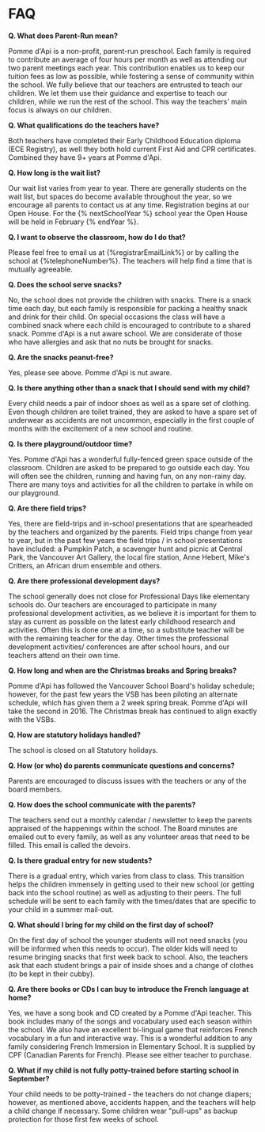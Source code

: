 # FAQ

__Q. What does Parent-Run mean?__

Pomme d'Api is a non-profit, parent-run preschool. Each family is required to contribute an average of four hours per month as well as attending our two parent meetings each year.  This contribution enables us to keep our tuition fees as low as possible, while fostering a sense of community within the school.  We fully believe that our teachers are entrusted to teach our children. We let them use their guidance and expertise to teach our children, while we run the rest of the school.  This way the teachers' main focus is always on our children.

__Q. What qualifications do the teachers have?__

Both teachers have completed their Early Childhood Education diploma (ECE Registry), as well they both hold current First Aid and CPR certificates.  Combined they have 9+ years at Pomme d'Api.

__Q. How long is the wait list?__

Our wait list varies from year to year.  There are generally students on the wait list, but spaces do become available throughout the year, so we encourage all parents to contact us at any time. Registration begins at our Open House.  For the {% nextSchoolYear %} school year the Open House will be held in February {% endYear %}.

__Q. I want to observe the classroom, how do I do that?__

Please feel free to email us at {%registrarEmailLink%} or by calling the school at {%telephoneNumber%}. The teachers will help find a time that is mutually agreeable.

__Q. Does the school serve snacks?__

No, the school does not provide the children with snacks.  There is a snack time each day, but each family is responsible for packing a healthy snack and drink for their child.  On special occasions the class will have a combined snack where each child is encouraged to contribute to a shared snack.  Pomme d'Api is a nut aware school.  We are considerate of those who have allergies and ask that no nuts be brought for snacks.

__Q. Are the snacks peanut-free?__

Yes, please see above. Pomme d'Api is nut aware.

__Q. Is there anything other than a snack that I should send with my child?__

Every child needs a pair of indoor shoes as well as a spare set of clothing. Even though children are toilet trained, they are asked to have a spare set of underwear as accidents are not uncommon, especially in the first couple of months with the excitement of a new school and routine. 

__Q. Is there playground/outdoor time?__

Yes. Pomme d'Api has a wonderful fully-fenced green space outside of the classroom. Children are asked to be prepared to go outside each day. You will often see the children, running and having fun, on any non-rainy day. There are many toys and activities for all the children to partake in while on our playground.

__Q. Are there field trips?__

Yes, there are field-trips and in-school presentations that are spearheaded by the teachers and organized by the parents. Field trips change from year to year, but in the past few years the field trips / in school presentations have included: a Pumpkin Patch, a scavenger hunt and picnic at Central Park, the Vancouver Art Gallery, the local fire station, Anne Hebert, Mike's Critters, an African drum ensemble and others.

__Q. Are there professional development days?__

The school generally does not close for Professional Days like elementary schools do. Our teachers are encouraged to participate in many professional development activities, as we believe it is important for them to stay as current as possible on the latest early childhood research and activities. Often this is done one at a time, so a substitute teacher will be with the remaining teacher for the day. Other times the professional development activities/ conferences are after school hours, and our teachers attend on their own time.

__Q. How long and when are the Christmas breaks and Spring breaks?__

Pomme d'Api has followed the Vancouver School Board's holiday schedule; however, for the past few years the VSB has been piloting an alternate schedule, which has given them a 2 week spring break. Pomme d'Api will take the second in 2016. The Christmas break has continued to align exactly with the VSBs.

__Q. How are statutory holidays handled?__

The school is closed on all Statutory holidays.

__Q. How (or who) do parents communicate questions and concerns?__

Parents are encouraged to discuss issues with the teachers or any of the board members.

__Q. How does the school communicate with the parents?__

The teachers send out a monthly calendar / newsletter to keep the parents appraised of the happenings within the school. The Board minutes are emailed out to every family, as well as any volunteer areas that need to be filled. This email is called the devoirs.

__Q. Is there gradual entry for new students?__

There is a gradual entry, which varies from class to class. This transition helps the children immensely in getting used to their new school (or getting back into the school routine) as well as adjusting to their peers. The full schedule will be sent to each family with the times/dates that are specific to your child in a summer mail-out.

__Q. What should I bring for my child on the first day of school?__

On the first day of school the younger students will not need snacks (you will be informed when this needs to occur). The older kids will need to resume bringing snacks that first week back to school. Also, the teachers ask that each student brings a pair of inside shoes and a change of clothes (to be kept in their cubby).

__Q. Are there books or CDs I can buy to introduce the French language at home?__

Yes, we have a song book and CD created by a Pomme d'Api teacher. This book includes many of the songs and vocabulary used each season within the school. We also have an excellent bi-lingual game that reinforces French vocabulary in a fun and interactive way. This is a wonderful addition to any family considering French Immersion in Elementary School.  It is supplied by CPF (Canadian Parents for French). Please see either teacher to purchase.

__Q. What if my child is not fully potty-trained before starting school in September?__

Your child needs to be potty-trained - the teachers do not change diapers; however, as mentioned above, accidents happen, and the teachers will help a child change if necessary. Some children wear "pull-ups" as backup protection for those first few weeks of school.
